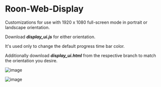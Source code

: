 # Roon-Web-Display
Customizations for use with 1920 x 1080 full-screen mode in portrait or landscape orientation.

Download ***display_ui.js*** for either orientation.

It's used only to change the default progress time bar color.

Additionally download ***display_ui.html*** from the respective branch to match the orientation you desire.

![image](https://user-images.githubusercontent.com/108012806/175085703-bbf61a4c-5e51-4df8-b816-2afc433ca4e7.png)

![image](https://user-images.githubusercontent.com/108012806/175087493-18be40cd-4cb2-498a-93f0-663ab76210d0.png)

